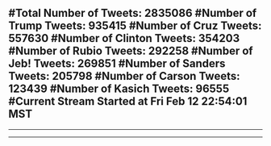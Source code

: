 #Total Number of Tweets: 2835086 
#Number of Trump Tweets: 935415
#Number of Cruz Tweets: 557630
#Number of Clinton Tweets: 354203
#Number of Rubio Tweets: 292258
#Number of Jeb! Tweets: 269851
#Number of Sanders Tweets: 205798
#Number of Carson Tweets: 123439
#Number of Kasich Tweets: 96555
#Current Stream Started at Fri Feb 12 22:54:01 MST
---
---
---
